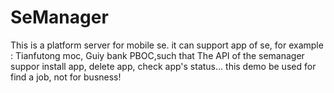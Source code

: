 # SeManager
This is a  platform server for mobile se.
it can support app of se, for example : Tianfutong moc, Guiy bank PBOC,such that
The API of the semanager suppor install app, delete app, check app's status...
this demo be used for find a job, not for busness!
